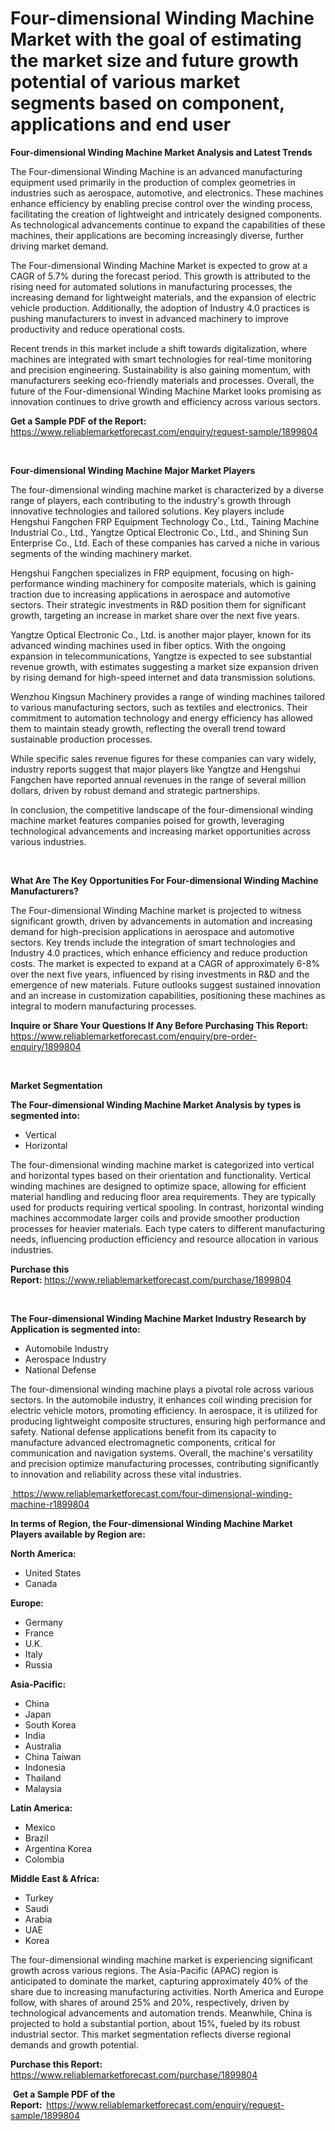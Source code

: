 <p><h1>Four-dimensional Winding Machine Market with the goal of estimating the market size and future growth potential of various market segments based on component, applications and end user</h1></p><p><strong>Four-dimensional Winding Machine Market Analysis and Latest Trends</strong></p>
<p><p>The Four-dimensional Winding Machine is an advanced manufacturing equipment used primarily in the production of complex geometries in industries such as aerospace, automotive, and electronics. These machines enhance efficiency by enabling precise control over the winding process, facilitating the creation of lightweight and intricately designed components. As technological advancements continue to expand the capabilities of these machines, their applications are becoming increasingly diverse, further driving market demand.</p><p>The Four-dimensional Winding Machine Market is expected to grow at a CAGR of 5.7% during the forecast period. This growth is attributed to the rising need for automated solutions in manufacturing processes, the increasing demand for lightweight materials, and the expansion of electric vehicle production. Additionally, the adoption of Industry 4.0 practices is pushing manufacturers to invest in advanced machinery to improve productivity and reduce operational costs.</p><p>Recent trends in this market include a shift towards digitalization, where machines are integrated with smart technologies for real-time monitoring and precision engineering. Sustainability is also gaining momentum, with manufacturers seeking eco-friendly materials and processes. Overall, the future of the Four-dimensional Winding Machine Market looks promising as innovation continues to drive growth and efficiency across various sectors.</p></p>
<p><strong>Get a Sample PDF of the Report:&nbsp;</strong> <a href="https://www.reliablemarketforecast.com/enquiry/request-sample/1899804?utm_campaign=2472&utm_medium=2&utm_source=Github&utm_content=ia&utm_term=12042025&utm_id=four-dimensional-winding-machine">https://www.reliablemarketforecast.com/enquiry/request-sample/1899804</a></p>
<p>&nbsp;</p>
<p><strong>Four-dimensional Winding Machine Major Market Players</strong></p>
<p><p>The four-dimensional winding machine market is characterized by a diverse range of players, each contributing to the industry's growth through innovative technologies and tailored solutions. Key players include Hengshui Fangchen FRP Equipment Technology Co., Ltd., Taining Machine Industrial Co., Ltd., Yangtze Optical Electronic Co., Ltd., and Shining Sun Enterprise Co., Ltd. Each of these companies has carved a niche in various segments of the winding machinery market.</p><p>Hengshui Fangchen specializes in FRP equipment, focusing on high-performance winding machinery for composite materials, which is gaining traction due to increasing applications in aerospace and automotive sectors. Their strategic investments in R&D position them for significant growth, targeting an increase in market share over the next five years.</p><p>Yangtze Optical Electronic Co., Ltd. is another major player, known for its advanced winding machines used in fiber optics. With the ongoing expansion in telecommunications, Yangtze is expected to see substantial revenue growth, with estimates suggesting a market size expansion driven by rising demand for high-speed internet and data transmission solutions.</p><p>Wenzhou Kingsun Machinery provides a range of winding machines tailored to various manufacturing sectors, such as textiles and electronics. Their commitment to automation technology and energy efficiency has allowed them to maintain steady growth, reflecting the overall trend toward sustainable production processes.</p><p>While specific sales revenue figures for these companies can vary widely, industry reports suggest that major players like Yangtze and Hengshui Fangchen have reported annual revenues in the range of several million dollars, driven by robust demand and strategic partnerships.</p><p>In conclusion, the competitive landscape of the four-dimensional winding machine market features companies poised for growth, leveraging technological advancements and increasing market opportunities across various industries.</p></p>
<p>&nbsp;</p>
<p><strong>What Are The Key Opportunities For Four-dimensional Winding Machine Manufacturers?</strong></p>
<p><p>The Four-dimensional Winding Machine market is projected to witness significant growth, driven by advancements in automation and increasing demand for high-precision applications in aerospace and automotive sectors. Key trends include the integration of smart technologies and Industry 4.0 practices, which enhance efficiency and reduce production costs. The market is expected to expand at a CAGR of approximately 6-8% over the next five years, influenced by rising investments in R&D and the emergence of new materials. Future outlooks suggest sustained innovation and an increase in customization capabilities, positioning these machines as integral to modern manufacturing processes.</p></p>
<p><strong>Inquire or Share Your Questions If Any Before Purchasing This Report:</strong> <a href="https://www.reliablemarketforecast.com/enquiry/pre-order-enquiry/1899804?utm_campaign=2472&utm_medium=2&utm_source=Github&utm_content=ia&utm_term=12042025&utm_id=four-dimensional-winding-machine">https://www.reliablemarketforecast.com/enquiry/pre-order-enquiry/1899804</a></p>
<p>&nbsp;</p>
<p><strong>Market Segmentation</strong></p>
<p><strong>The Four-dimensional Winding Machine Market Analysis by types is segmented into:</strong></p>
<p><ul><li>Vertical</li><li>Horizontal</li></ul></p>
<p><p>The four-dimensional winding machine market is categorized into vertical and horizontal types based on their orientation and functionality. Vertical winding machines are designed to optimize space, allowing for efficient material handling and reducing floor area requirements. They are typically used for products requiring vertical spooling. In contrast, horizontal winding machines accommodate larger coils and provide smoother production processes for heavier materials. Each type caters to different manufacturing needs, influencing production efficiency and resource allocation in various industries.</p></p>
<p><strong>Purchase this Report:&nbsp;</strong><a href="https://www.reliablemarketforecast.com/purchase/1899804?utm_campaign=2472&utm_medium=2&utm_source=Github&utm_content=ia&utm_term=12042025&utm_id=four-dimensional-winding-machine">https://www.reliablemarketforecast.com/purchase/1899804</a></p>
<p>&nbsp;</p>
<p><strong>The Four-dimensional Winding Machine Market Industry Research by Application is segmented into:</strong></p>
<p><ul><li>Automobile Industry</li><li>Aerospace Industry</li><li>National Defense</li></ul></p>
<p><p>The four-dimensional winding machine plays a pivotal role across various sectors. In the automobile industry, it enhances coil winding precision for electric vehicle motors, promoting efficiency. In aerospace, it is utilized for producing lightweight composite structures, ensuring high performance and safety. National defense applications benefit from its capacity to manufacture advanced electromagnetic components, critical for communication and navigation systems. Overall, the machine's versatility and precision optimize manufacturing processes, contributing significantly to innovation and reliability across these vital industries.</p></p>
<p><a href="https://www.reliablemarketforecast.com/four-dimensional-winding-machine-r1899804?utm_campaign=2472&utm_medium=2&utm_source=Github&utm_content=ia&utm_term=12042025&utm_id=four-dimensional-winding-machine">&nbsp;https://www.reliablemarketforecast.com/four-dimensional-winding-machine-r1899804</a></p>
<p><strong>In terms of Region, the Four-dimensional Winding Machine Market Players available by Region are:</strong></p>
<p>
    <p> <strong> North America: </strong>
        <ul>
            <li>United States</li>
            <li>Canada</li>
        </ul>
        </p> 
    <p> <strong> Europe: </strong>
        <ul>
            <li>Germany</li>
            <li>France</li>
            <li>U.K.</li>
            <li>Italy</li>
            <li>Russia</li>
        </ul>
        </p> 
    <p> <strong> Asia-Pacific: </strong>
        <ul>
            <li>China</li>
            <li>Japan</li>
            <li>South Korea</li>
            <li>India</li>
            <li>Australia</li>
            <li>China Taiwan</li>
            <li>Indonesia</li>
            <li>Thailand</li>
            <li>Malaysia</li>
        </ul>
        </p> 
    <p> <strong> Latin America: </strong>
        <ul>
            <li>Mexico</li>
            <li>Brazil</li>
            <li>Argentina Korea</li>
            <li>Colombia</li>
        </ul>
        </p> 
    <p> <strong> Middle East & Africa: </strong>
        <ul>
            <li>Turkey</li>
            <li>Saudi</li>
            <li>Arabia</li>
            <li>UAE</li>
            <li>Korea</li>
        </ul>
    </p>
    </p>
<p><p>The four-dimensional winding machine market is experiencing significant growth across various regions. The Asia-Pacific (APAC) region is anticipated to dominate the market, capturing approximately 40% of the share due to increasing manufacturing activities. North America and Europe follow, with shares of around 25% and 20%, respectively, driven by technological advancements and automation trends. Meanwhile, China is projected to hold a substantial portion, about 15%, fueled by its robust industrial sector. This market segmentation reflects diverse regional demands and growth potential.</p></p>
<p><strong>Purchase this Report: </strong><a href="https://www.reliablemarketforecast.com/purchase/1899804?utm_campaign=2472&utm_medium=2&utm_source=Github&utm_content=ia&utm_term=12042025&utm_id=four-dimensional-winding-machine">https://www.reliablemarketforecast.com/purchase/1899804</a></p>
<p>&nbsp;<strong>Get a Sample PDF of the Report:&nbsp;&nbsp;</strong><a href="https://www.reliablemarketforecast.com/enquiry/request-sample/1899804?utm_campaign=2472&utm_medium=2&utm_source=Github&utm_content=ia&utm_term=12042025&utm_id=four-dimensional-winding-machine">https://www.reliablemarketforecast.com/enquiry/request-sample/1899804</a></p>
<p><strong></strong></p>
<p><p></p><p></p><p></p></p>